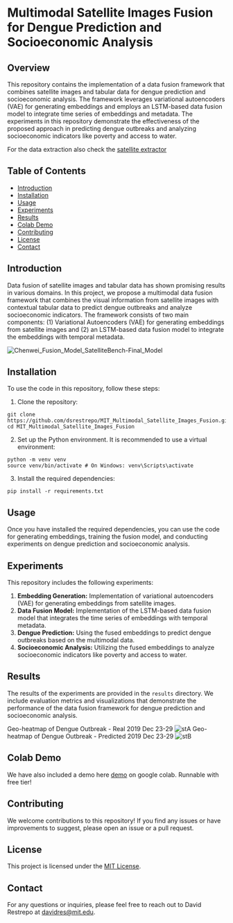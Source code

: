 # Multimodal Satellite Images Fusion for Dengue Prediction and Socioeconomic Analysis

## Overview
This repository contains the implementation of a data fusion framework that combines satellite images and tabular data for dengue prediction and socioeconomic analysis. The framework leverages variational autoencoders (VAE) for generating embeddings and employs an LSTM-based data fusion model to integrate time series of embeddings and metadata. The experiments in this repository demonstrate the effectiveness of the proposed approach in predicting dengue outbreaks and analyzing socioeconomic indicators like poverty and access to water.

For the data extraction also check the [satellite extractor](https://github.com/mitcriticaldatacolombia/satellite.extractor/blob/main/README.md)


## Table of Contents
- [Introduction](#introduction)
- [Installation](#installation)
- [Usage](#usage)
- [Experiments](#experiments)
- [Results](#results)
- [Colab Demo](https://colab.research.google.com/drive/1s28QdNin6lPOBPD6ibATNR2SZZQCjEY2?usp=sharing)
- [Contributing](#contributing)
- [License](#license)
- [Contact](#contact)

## Introduction
Data fusion of satellite images and tabular data has shown promising results in various domains. In this project, we propose a multimodal data fusion framework that combines the visual information from satellite images with contextual tabular data to predict dengue outbreaks and analyze socioeconomic indicators. The framework consists of two main components: (1) Variational Autoencoders (VAE) for generating embeddings from satellite images and (2) an LSTM-based data fusion model to integrate the embeddings with temporal metadata.

![Chenwei_Fusion_Model_SatelliteBench-Final_Model](https://github.com/mitcriticaldatacolombia/MIT_Multimodal_Satellite_Images_Fusion/assets/36363910/a5e6828a-dcca-4312-a0a1-dc71c9ce99b8)


## Installation
To use the code in this repository, follow these steps:

1. Clone the repository:

```
git clone https://github.com/dsrestrepo/MIT_Multimodal_Satellite_Images_Fusion.git
cd MIT_Multimodal_Satellite_Images_Fusion
```

2. Set up the Python environment. It is recommended to use a virtual environment:

```
python -m venv venv
source venv/bin/activate # On Windows: venv\Scripts\activate
```

3. Install the required dependencies:

```
pip install -r requirements.txt
```

## Usage
Once you have installed the required dependencies, you can use the code for generating embeddings, training the fusion model, and conducting experiments on dengue prediction and socioeconomic analysis.

## Experiments
This repository includes the following experiments:

1. **Embedding Generation:** Implementation of variational autoencoders (VAE) for generating embeddings from satellite images.
2. **Data Fusion Model:** Implementation of the LSTM-based data fusion model that integrates the time series of embeddings with temporal metadata.
3. **Dengue Prediction:** Using the fused embeddings to predict dengue outbreaks based on the multimodal data.
4. **Socioeconomic Analysis:** Utilizing the fused embeddings to analyze socioeconomic indicators like poverty and access to water.

## Results
The results of the experiments are provided in the `results` directory. We include evaluation metrics and visualizations that demonstrate the performance of the data fusion framework for dengue prediction and socioeconomic analysis.

Geo-heatmap of Dengue Outbreak - Real 2019 Dec 23-29
![stA](https://github.com/mitcriticaldatacolombia/MIT_Multimodal_Satellite_Images_Fusion/assets/36363910/bf8488d4-b34c-4e75-921b-f17164ecbbd4)
Geo-heatmap of Dengue Outbreak - Predicted 2019 Dec 23-29
![stB](https://github.com/mitcriticaldatacolombia/MIT_Multimodal_Satellite_Images_Fusion/assets/36363910/ffe1ee02-0a0c-43ef-a525-34356e4d9298)

## Colab Demo
We have also included a demo here [demo](https://colab.research.google.com/drive/1s28QdNin6lPOBPD6ibATNR2SZZQCjEY2?usp=sharing) on google colab. Runnable with free tier!

## Contributing
We welcome contributions to this repository! If you find any issues or have improvements to suggest, please open an issue or a pull request.

## License
This project is licensed under the [MIT License](LICENSE).

## Contact
For any questions or inquiries, please feel free to reach out to David Restrepo at davidres@mit.edu.

